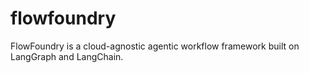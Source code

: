 # flowfoundry
FlowFoundry is a cloud-agnostic agentic workflow framework built on LangGraph and LangChain.
